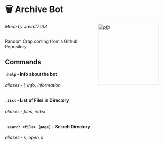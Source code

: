 # 🗑 Archive Bot

###### Made by Java#7233 <img align="right" img alt="pfp" src="https://cdn.discordapp.com/attachments/814293652234043392/815606602316382208/totoro-560x301_3.jpg" width=200px>

Random Crap coming from a Github Repository. 

## Commands

#### `.help` - Info about the bot

###### aliases - i, info, information

#### `.list` - List of Files in Directory

###### aliases - files, index

#### `.search <file> [page]` - Search Directory

###### aliases - s, open, o